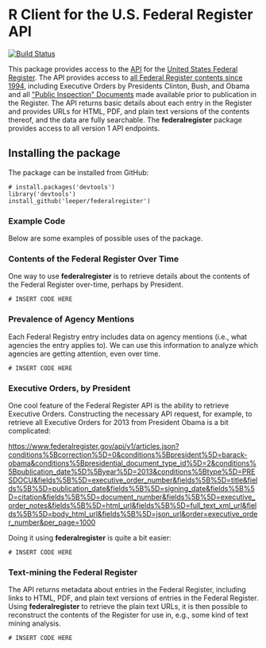 # R Client for the U.S. Federal Register API #

[![Build Status](https://travis-ci.org/leeper/federalregister.png?branch=master)](https://travis-ci.org/leeper/federalregister)

This package provides access to the [API](https://www.federalregister.gov/developers/api/v1) for the [United States Federal Register](https://www.federalregister.gov/). The API provides access to [all Federal Register contents since 1994](https://www.federalregister.gov/learn/developers), including Executive Orders by Presidents Clinton, Bush, and Obama and all ["Public Inspection" Documents](https://www.federalregister.gov/learn/public-inspection-desk-2) made available prior to publication in the Register. The API returns basic details about each entry in the Register and provides URLs for HTML, PDF, and plain text versions of the contents thereof, and the data are fully searchable. The **federalregister** package provides access to all version 1 API endpoints.

## Installing the package ##

The package can be installed from GitHub:

```
# install.packages('devtools')
library('devtools')
install_github('leeper/federalregister')
```


### Example Code ###

Below are some examples of possible uses of the package.

### Contents of the Federal Register Over Time ###

One way to use **federalregister** is to retrieve details about the contents of the Federal Register over-time, perhaps by President.

```
# INSERT CODE HERE
```


### Prevalence of Agency Mentions ###

Each Federal Registry entry includes data on agency mentions (i.e., what agencies the entry applies to). We can use this information to analyze which agencies are getting attention, even over time.

```
# INSERT CODE HERE
```


### Executive Orders, by President ###

One cool feature of the Federal Register API is the ability to retrieve Executive Orders. Constructing the necessary API request, for example, to retrieve all Executive Orders for 2013 from President Obama is a bit complicated:

https://www.federalregister.gov/api/v1/articles.json?conditions%5Bcorrection%5D=0&conditions%5Bpresident%5D=barack-obama&conditions%5Bpresidential_document_type_id%5D=2&conditions%5Bpublication_date%5D%5Byear%5D=2013&conditions%5Btype%5D=PRESDOCU&fields%5B%5D=executive_order_number&fields%5B%5D=title&fields%5B%5D=publication_date&fields%5B%5D=signing_date&fields%5B%5D=citation&fields%5B%5D=document_number&fields%5B%5D=executive_order_notes&fields%5B%5D=html_url&fields%5B%5D=full_text_xml_url&fields%5B%5D=body_html_url&fields%5B%5D=json_url&order=executive_order_number&per_page=1000

Doing it using **federalregister** is quite a bit easier:

```
# INSERT CODE HERE
```


### Text-mining the Federal Register ###

The API returns metadata about entries in the Federal Register, including links to HTML, PDF, and plain text versions of entries in the Federal Register. Using **federalregister** to retrieve the plain text URLs, it is then possible to reconstruct the contents of the Register for use in, e.g., some kind of text mining analysis.

```
# INSERT CODE HERE
```
